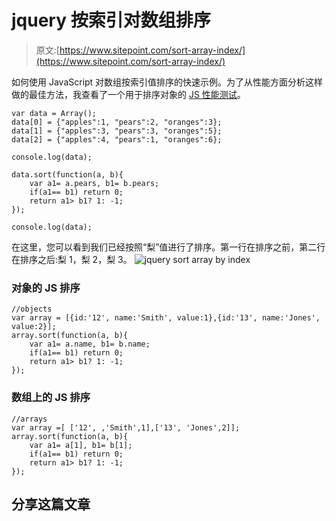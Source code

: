 # jquery 按索引对数组排序

> 原文:[https://www.sitepoint.com/sort-array-index/](https://www.sitepoint.com/sort-array-index/)

如何使用 JavaScript 对数组按索引值排序的快速示例。为了从性能方面分析这样做的最佳方法，我查看了一个用于排序对象的 [JS 性能测试](http://jsperf.com/sort-array-of-objects)。

```
var data = Array();
data[0] = {"apples":1, "pears":2, "oranges":3};
data[1] = {"apples":3, "pears":3, "oranges":5};
data[2] = {"apples":4, "pears":1, "oranges":6};

console.log(data);

data.sort(function(a, b){
    var a1= a.pears, b1= b.pears;
    if(a1== b1) return 0;
    return a1> b1? 1: -1;
});

console.log(data);
```

在这里，您可以看到我们已经按照“梨”值进行了排序。第一行在排序之前，第二行在排序之后:梨 1，梨 2，梨 3。
![jquery sort array by index](../Images/7ac3a4e2ea8a7bb44aa13225136bf733.png "jquery sort array by index")

### 对象的 JS 排序

```
//objects
var array = [{id:'12', name:'Smith', value:1},{id:'13', name:'Jones', value:2}];
array.sort(function(a, b){
    var a1= a.name, b1= b.name;
    if(a1== b1) return 0;
    return a1> b1? 1: -1;
});
```

### 数组上的 JS 排序

```
//arrays
var array =[ ['12', ,'Smith',1],['13', 'Jones',2]];
array.sort(function(a, b){
    var a1= a[1], b1= b[1];
    if(a1== b1) return 0;
    return a1> b1? 1: -1;
});
```

## 分享这篇文章